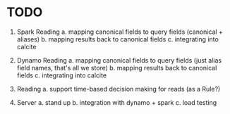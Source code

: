 # TODO

1. Spark Reading
  a. mapping canonical fields to query fields (canonical + aliases)
  b. mapping results back to canonical fields
  c. integrating into calcite
  
2. Dynamo Reading
  a. mapping canonical fields to query fields (just alias field names, that's all we store)
  b. mapping results back to canonical fields
  c. integrating into calcite
  
3. Reading
  a. support time-based decision making for reads (as a Rule?)

3. Server
  a. stand up
  b. integration with dynamo + spark
  c. load testing
